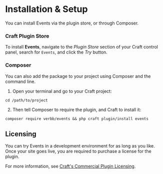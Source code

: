 # Installation & Setup
You can install Events via the plugin store, or through Composer.

### Craft Plugin Store
To install **Events**, navigate to the _Plugin Store_ section of your Craft control panel, search for `Events`, and click the _Try_ button.

### Composer
You can also add the package to your project using Composer and the command line.

1. Open your terminal and go to your Craft project:
```shell
cd /path/to/project
```

2. Then tell Composer to require the plugin, and Craft to install it:
```shell
composer require verbb/events && php craft plugin/install events
```

## Licensing
You can try Events in a development environment for as long as you like. Once your site goes live, you are required to purchase a license for the plugin.

For more information, see [Craft's Commercial Plugin Licensing](https://docs.craftcms.com/v3/plugins.html#commercial-plugin-licensing).
